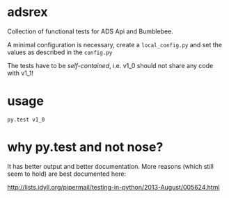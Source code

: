 # adsrex

Collection of functional tests for ADS Api and Bumblebee.

A minimal configuration is necessary, create a `local_config.py`
and set the values as described in the `config.py`

The tests have to be *self-contained*, i.e. v1_0 should not 
share any code with v1_1!


# usage

```py.test v1_0```


# why py.test and not nose?

It has better output and better documentation. More reasons 
(which still seem to hold) are best documented here:

http://lists.idyll.org/pipermail/testing-in-python/2013-August/005624.html
